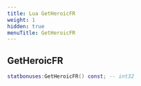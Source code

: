 ```yaml
---
title: Lua GetHeroicFR
weight: 1
hidden: true
menuTitle: GetHeroicFR
---
```

## GetHeroicFR
```lua
statbonuses:GetHeroicFR() const; -- int32
```